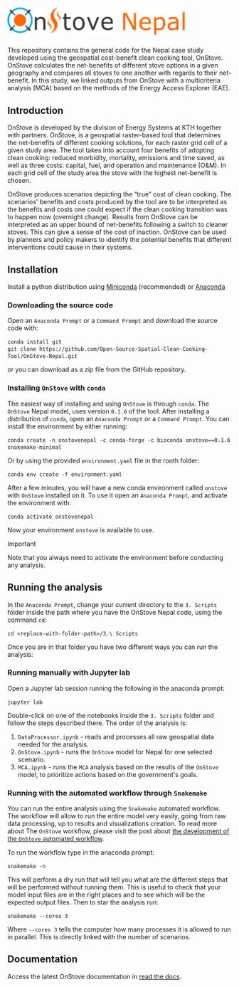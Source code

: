 # <img src="assets/img/OnStoveLogoNepal.svg" alt="drawing" style="width:400px"/>

This repository contains the general code for the Nepal case study developed using the geospatial 
cost-benefit clean cooking tool, OnStove. OnStove calculates the net-benefits of different stove 
options in a given geography and compares all stoves to one another with regards to their net-benefit.
In this study, we linked outputs from OnStove with a multicriteria analysis (MCA) based on the methods of the 
Energy Access Explorer (EAE).

## Introduction 
OnStove is developed by the division of Energy Systems at KTH together with partners. OnStove, is a 
geospatial raster-based tool that determines the net-benefits of different cooking solutions, 
for each raster grid cell of a given study area. The tool takes into account four benefits of 
adopting clean cooking: reduced morbidity, mortality, emissions and time saved, as well as three costs: 
capital, fuel, and operation and maintenance (O&M). In each grid cell of the study area the 
stove with the highest net-benefit is chosen.

OnStove produces scenarios depicting the “true” cost of clean cooking. The scenarios' benefits and costs
produced by the tool are to be interpreted as the benefits and costs one could expect if the clean 
cooking transition was to happen now (overnight change). Results from OnStove can be interpreted as 
an upper bound of net-benefits following a switch to cleaner stoves. This can give a sense of the cost 
of inaction. OnStove can be used by planners and policy makers to identify the potential benefits that 
different interventions could cause in their systems.

## Installation 
Install a python distribution using
[Miniconda](https://docs.conda.io/en/latest/miniconda.html#) (recommended) or
[Anaconda](https://www.anaconda.com/)

### Downloading the source code
Open an `Anaconda Prompt` or a `Command Prompt` and download the source code with:
```
conda install git
git clone https://github.com/Open-Source-Spatial-Clean-Cooking-Tool/OnStove-Nepal.git
```
or you can download as a zip file from the GitHub repository.

### Installing ``OnStove`` with `conda`
The easiest way of installing and using `OnStove` is through `conda`. The `OnStove` Nepal model, uses 
version `0.1.6` of the tool. After installing a distribution of 
`conda`, open an `Anaconda Prompt` or a `Command Prompt`. You can install the environment by either running:
```
conda create -n onstovenepal -c conda-forge -c bioconda onstove==0.1.6 snakemake-minimal
```
Or by using the provided ``environment.yaml`` file in the rooth folder:
```
conda env create -f environment.yaml
```
After a few minutes, you will have a new conda environment called `onstove` with `OnStove` installed 
on it. To use it open an `Anaconda Prompt`, and activate the environment with:
```
conda activate onstovenepal
```
Now your environment `onstove` is available to use. 
> [!IMPORTANT]
> Note that you always need to activate the 
environment before conducting any analysis.

## Running the analysis
In the `Anaconda Prompt`, change your current directory to the `3. Scripts` folder inside the path where 
you have the OnStove Nepal code, using the command `cd`: 
```
cd <replace-with-folder-path>/3.\ Scripts
```
Once you are in that folder you have two different ways you can run the analysis:

### Running manually with Jupyter lab
Open a Jupyter lab session running the following in the anaconda prompt:
```
jupyter lab
```
Double-click on one of the notebooks inside the `3. Scripts` folder and follow the steps described
there. The order of the analysis is:
1. ``DataProcessor.ipynb`` - reads and processes all raw geospatial data needed for the analysis.
2. ``OnStove.ipynb`` - runs the `OnStove` model for Nepal for one selected scenario.
3. ``MCA.ipynb`` - runs the `MCA` analysis based on the results of the `OnStove` model, to prioritize 
actions based on the government's goals.

### Running with the automated workflow through `Snakemake`
You can run the entire analysis using the `Snakemake` automated workflow. The workflow will allow to run the entire 
model very easily, going from raw data processing, up to results and visualizations creation. To read more about 
The ``OnStove`` workflow, please visit the post about
[the development of the `OnStove` automated workflow](https://climatecompatiblegrowth.github.io/guidelines/knowledge/2023/09/27/onstove-workflow.html).

To run the workflow type in the anaconda prompt:
```
snakemake -n
```
This will perform a dry run that will tell you what are the different steps that will be performed without running them.
This is useful to check that your model input files are in the right places and to see which will be the expected
output files. Then to star the analysis run:
```
snakemake --cores 3
```
Where `--cores 3` tells the computer how many processes it is allowed to run in parallel. This is directly linked 
with the number of scenarios.

## Documentation
Access the latest OnStove documentation in [read the docs](https://onstove-documentation.readthedocs.io/en/latest/?badge=latest).
